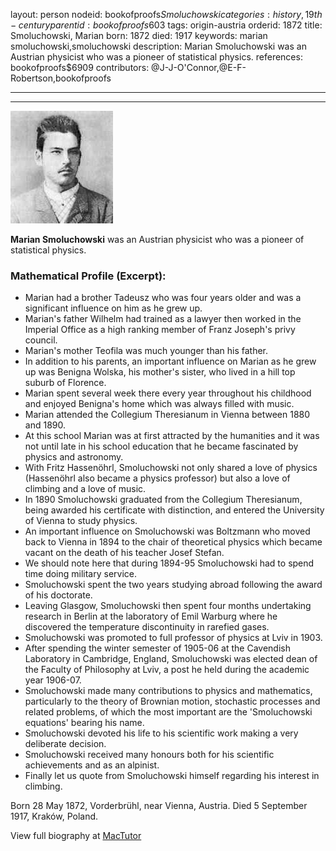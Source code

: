 layout: person
nodeid: bookofproofs$Smoluchowski
categories: history,19th-century
parentid: bookofproofs$603
tags: origin-austria
orderid: 1872
title: Smoluchowski, Marian
born: 1872
died: 1917
keywords: marian smoluchowski,smoluchowski
description: Marian Smoluchowski was an Austrian physicist who was a pioneer of statistical physics.
references: bookofproofs$6909
contributors: @J-J-O'Connor,@E-F-Robertson,bookofproofs

---



---

![Smoluchowski.jpg](https://github.com/bookofproofs/bookofproofs.github.io/blob/main/_sources/_assets/images/portraits/Smoluchowski.jpg?raw=true)

**Marian Smoluchowski** was an Austrian physicist who was a pioneer of statistical physics.

### Mathematical Profile (Excerpt):
* Marian had a brother Tadeusz who was four years older and was a significant influence on him as he grew up.
* Marian's father Wilhelm had trained as a lawyer then worked in the Imperial Office as a high ranking member of Franz Joseph's privy council.
* Marian's mother Teofila was much younger than his father.
* In addition to his parents, an important influence on Marian as he grew up was Benigna Wolska, his mother's sister, who lived in a hill top suburb of Florence.
* Marian spent several week there every year throughout his childhood and enjoyed Benigna's home which was always filled with music.
* Marian attended the Collegium Theresianum in Vienna between 1880 and 1890.
* At this school Marian was at first attracted by the humanities and it was not until late in his school education that he became fascinated by physics and astronomy.
* With Fritz Hassenöhrl, Smoluchowski not only shared a love of physics (Hassenöhrl also became a physics professor) but also a love of climbing and a love of music.
* In 1890 Smoluchowski graduated from the Collegium Theresianum, being awarded his certificate with distinction, and entered the University of Vienna to study physics.
* An important influence on Smoluchowski was Boltzmann who moved back to Vienna in 1894 to the chair of theoretical physics which became vacant on the death of his teacher Josef Stefan.
* We should note here that during 1894-95 Smoluchowski had to spend time doing military service.
* Smoluchowski spent the two years studying abroad following the award of his doctorate.
* Leaving Glasgow, Smoluchowski then spent four months undertaking research in Berlin at the laboratory of Emil Warburg where he discovered the temperature discontinuity in rarefied gases.
* Smoluchowski was promoted to full professor of physics at Lviv in 1903.
* After spending the winter semester of 1905-06 at the Cavendish Laboratory in Cambridge, England, Smoluchowski was elected dean of the Faculty of Philosophy at Lviv, a post he held during the academic year 1906-07.
* Smoluchowski made many contributions to physics and mathematics, particularly to the theory of Brownian motion, stochastic processes and related problems, of which the most important are the 'Smoluchowski equations' bearing his name.
* Smoluchowski devoted his life to his scientific work making a very deliberate decision.
* Smoluchowski received many honours both for his scientific achievements and as an alpinist.
* Finally let us quote from Smoluchowski himself regarding his interest in climbing.

Born 28 May 1872, Vorderbrühl, near Vienna, Austria. Died 5 September 1917, Kraków, Poland.

View full biography at [MacTutor](https://mathshistory.st-andrews.ac.uk/Biographies/Smoluchowski/)
